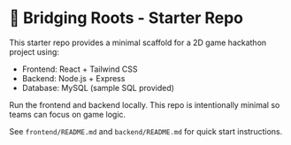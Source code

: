 # 🌱 Bridging Roots - Starter Repo

This starter repo provides a minimal scaffold for a 2D game hackathon project using:

- Frontend: React + Tailwind CSS
- Backend: Node.js + Express
- Database: MySQL (sample SQL provided)

Run the frontend and backend locally. This repo is intentionally minimal so teams can focus on game logic.

See `frontend/README.md` and `backend/README.md` for quick start instructions.
